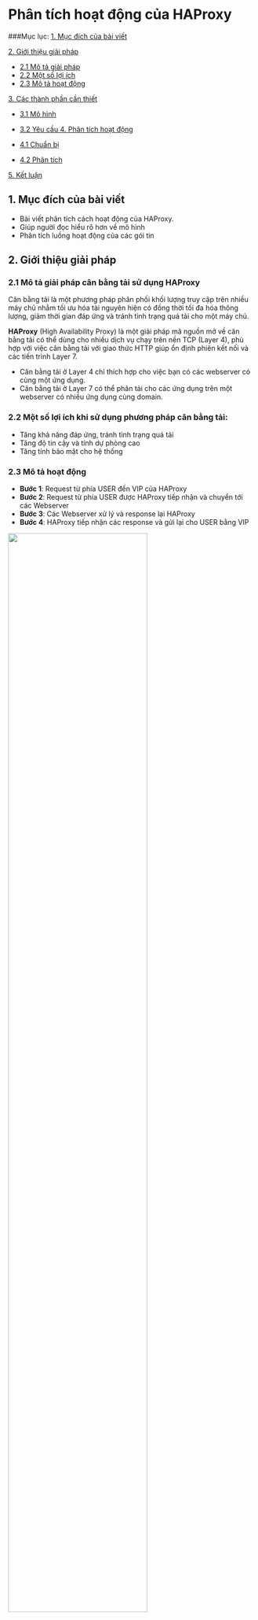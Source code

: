 # Phân tích hoạt động của HAProxy

###Mục lục:
[1. Mục đích của bài viết ](#1)

[2. Giới thiệu giải pháp ](#2)

- [2.1 Mô tả giải pháp ](#2.1)
- [2.2 Một số lợi ích ](#2.2)
- [2.3 Mô tả hoạt động ](#2.3)

[3. Các thành phần cần thiết ](#3)

- [3.1 Mô hình ](#3.1)
- [3.2 Yêu cầu ](#3.2)
[4. Phân tích hoạt động ](#4)

- [4.1 Chuẩn bị ](#4.1)
- [4.2 Phân tích ](#4.2)

[5. Kết luận ](#5)

<a name="1"></a>
## 1. Mục đích của bài viết

- Bài viết phân tích cách hoạt động của HAProxy. 
- Giúp người đọc hiểu rõ hơn về mô hình
- Phân tích luồng hoạt động của các gói tin 

<a name="2"></a>
## 2. Giới thiệu giải pháp

<a name="2.1"></a>
### 2.1 Mô tả giải pháp cân bằng tải sử dụng HAProxy

Cân bằng tải là một phương pháp phân phối khối lượng truy cập trên nhiều máy chủ nhằm tối ưu hóa tài nguyên hiện có đồng thời tối đa hóa thông lượng, giảm thời gian đáp ứng và tránh tình trạng quá tải cho một máy chủ.

**HAProxy** (High Availability Proxy) là một giải pháp mã nguồn mở về cân bằng tải có thể dùng cho nhiều dịch vụ chạy trên nền TCP (Layer 4), phù hợp với việc cân bằng tải với giao thức HTTP giúp ổn định phiên kết nối và các tiến trình Layer 7.

- Cân bằng tải ở Layer 4 chỉ thích hợp cho việc bạn có các webserver có cùng một ứng dụng. 
- Cân bằng tải ở Layer 7 có thể phân tải cho các ứng dụng trên một webserver có nhiều ứng dụng cùng domain.

<a name="2.2"></a>
### 2.2 Một số lợi ích khi sử dụng phương pháp cân bằng tải:

- Tăng khả năng đáp ứng, tránh tình trạng quá tải
- Tăng độ tin cậy và tính dự phòng cao
- Tăng tính bảo mật cho hệ thống

<a name="2.3"></a>
### 2.3 Mô tả hoạt động

- **Bước 1**: Request từ phía USER đến VIP của HAProxy
- **Bước 2**: Request từ phía USER được HAProxy tiếp nhận và chuyển tới các Webserver
- **Bước 3**: Các Webserver xử lý và response lại HAProxy
- **Bước 4**: HAProxy tiếp nhận các response và gửi lại cho USER bằng VIP

<img width=75% src="http://i1363.photobucket.com/albums/r714/HoangLove9z/luong-haproxy_zpsyoo7tyga.png" />

<a name="3"></a>
## 3. Các thành phần cần thiết

<a name="3.1"></a>
### 3.1 Mô hình

<img width=75% src="http://image.prntscr.com/image/03604931beaa4fb6928eb478f0ad38bd.png" />

Bài viết hướng dẫn cài đặt vui lòng tham khảo tại <a href="https://github.com/hoangdh/Cai-dat-Keepalived-va-loadbalancer-cho-web-server" target="_blank">đây</a>.

 | HAProxy 1 | HAProxy 2 | Web1 | Web2 | USER |
--- | --- | --- | ---| --- | --- |
OS | CentOS 6 | CentOS 6 | CentOS 6 | CentOS 6 | Windows 7 |
NIC | eth1 | eth0 | eth0 | eth0 | Local Area Connection |
IP | 192.168.100.191 | 192.168.100.199 | 192.168.100.196 | 192.168.100.198 | 192.168.100.22 |
Virtual IP | 192.168.100.123 | 192.168.100.123 | Không | Không | Không |
Package| HAProxy + keepalived |HAProxy + keepalived | APACHE + MariaDB | APACHE | Firefox, WireShark |

<a name="3.2"></a>
### 3.2 Yêu cầu:

- Trên USER (Windows 7) cài đặt  <a href="https://github.com/hoangdh/Wireshark" target="_blank">WireShark</a> (để đọc gói tin)
- Trên HAProxy cài đặt <a href="https://github.com/hoangdh/tcpdump-tonghop" target="_blank">TCPDUMP</a> (bắt gói tin)

<a name="4"></a>
## 4. Phân tích hoạt động

<a name="4.1"></a>
### 4.1 Chuẩn bị
 
**Bước 1**: Thực hiện quá trình bắt gói tin trên node `HAProxy`, `Web1`, `Web2` bằng `tcpdump`

#### Bắt gói trên HAProxy

```
tcpdump -i eth1 -p tcp -w /opt/haproxy.pcap
```

#### Bắt gói trên Web1

```
tcpdump -i eth0 -p tcp -w /opt/web1.pcap
```

#### Bắt gói trên  Web2

```
tcpdump -i eth0 -p tcp -w /opt/web2.pcap
```

**Bước 2**: Chúng ta dùng USER (Windows 7) để tạo request đến HAProxy.

<img src="http://image.prntscr.com/image/3199e49fe60d454fbcc4febb9ee1a395.png" />

Sau khi Trình duyệt tải xong trang, bấm Ctrl + F5 để tải lại trang một lần nữa.

**Bước 3:** Chúng ta quay lại cửa sổ `tcpdump` bấm tổ hợp `Ctrl` + `C` để dừng quá trình bắt gói tin.

<img src="http://image.prntscr.com/image/e3d2113f331545ae966c4c38a4b167a7.png" />

Copy file `haproxy.pcap` vừa capture từ `tcpdump` về máy Windows 7 bằng WinSCP.

<img src="http://image.prntscr.com/image/0d50311ac5bd47e8b0fa7592f0313473.png" />

**Bước 4**: Mở file bằng WireShark và lọc các gói tin `http` bằng cách gõ `http` vào ô `Filter` của WireShark và bấm `Apply`.

<img src="http://image.prntscr.com/image/3535cd4af7cd4dd0a30ae27878aa3780.png" />

#### Chú thích

- **No.**: Số thứ tự của bản tin đã capture được
- **Time**: Thời gian (giây) kể từ khi capture (<a href="https://www.wireshark.org/docs/wsug_html_chunked/ChWorkTimeFormatsSection.html" target="_blank">Chi tiết</a>)
- **Source**: Địa chỉ nguồn gửi bản tin
- **Destination**: Địa chỉ đích nhận bản tin
- **Protocol**: Giao thức sử dụng gửi, nhận bản tin
- **Length**: Kích thước của bản tin
- **Info**: Thông tin/Nội dung của bản tin

<a name="4.2"></a>
### 4.2 Phân tích

#### Bước 1:

<img src="http://image.prntscr.com/image/6800e8b045544380af5098e85f8462f7.png" />

- `No.35`, Người dùng có IP: 192.168.100.22 truy cập HTTP đến `HAProxy` thông qua IP VIP là 192.168.100.123 (1)
- `No.37`, `HAProxy` có địa chỉ 192.168.100.191 sẽ gửi bản tin truy cập HTTP của Người dùng đến `Webserver 1` có IP là 192.168.100.196 (2)
- `No.39`,  `Webserver 1` (192.168.100.196) xử lý request rồi gửi lại response cho `HAProxy` có địa chỉ là 192.168.100.191 (3)
- `No. 41`, `HAProxy` gửi trả response từ VIP là 192.168.100.123 đến người dùng có địa chỉ là 192.168.100.22 (4)

#### Bước 2:

<img src="http://image.prntscr.com/image/bcd36b5672024f849af3e12181db9c7a.png" />

- `No.55`, một request từ người dùng có địa chỉ 192.168.100.22 cũng đến VIP có địa chỉ là 192.168.100.123 của `HAProxy` (1)
- `No.57`, `HAProxy` có địa chỉ 192.168.100.191 chuyển request cho `Webserver 2` có IP là 192.168.100.198 (2)
- `No.59`, sau khi được `Webserver 2` - 192.168.100.198 xử lý xong, response được gửi lại `HAProxy` có địa chỉ là 192.168.100.191 (3)
- `No.61`, `HAProxy` có VIP là 192.168.100.123 trả lại response cho người dùng có địa chỉ là 192.168.100.22 (4)

=> Đây là kiểu RoundRobin.

### Phân tích file đã bắt được trên `Web1` và `Web2`:

- Các gói tin trên `Web 1`:

<img src="http://image.prntscr.com/image/784249db42494949a1ce60b493a9cc78.png" />


- Các gói tin trên `Web 2`:

<img src="http://image.prntscr.com/image/bd845b03aeae4ab683da984639d4db0f.png" />

Nhìn vào hình ảnh, chúng ta chỉ thấy luồng hoạt động giữa `HAProxy` (192.168.100.191) với các `Webserver` (192.168.100.196, 192.168.100.198) không nhìn thấy bất kỳ hoạt động nào của `USER` (192.168.100.22). Điều này cho thấy `USER` chỉ làm việc với `HAProxy` và tính an toàn được phát huy.

<a name="5"></a>
### 5. Kết luận

Trên đây là những phân tích giúp các bạn có thể hiểu rõ hơn về cơ chế hoạt động của HAProxy. Hy vọng giúp thêm các bạn mới nghiên cứu về giải pháp cân bằng tải, làm hệ thống của các bạn tăng hiệu năng và tính sẵn sàng đáp ứng được nhu cầu sử dụng của người dùng.